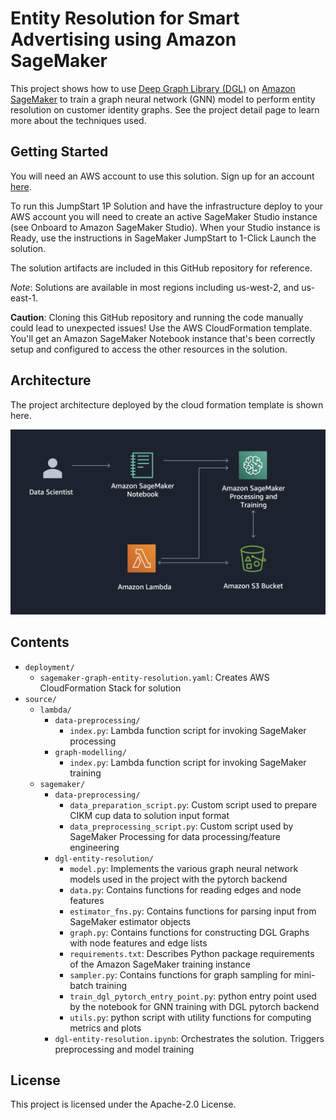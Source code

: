 # Entity Resolution for Smart Advertising using Amazon SageMaker

This project shows how to use [Deep Graph Library (DGL)](https://www.dgl.ai/) on [Amazon SageMaker](https://aws.amazon.com/sagemaker/) to train a graph neural network (GNN) model to perform entity resolution on customer identity graphs. See the project detail page to learn more about the techniques used.

## Getting Started

You will need an AWS account to use this solution. Sign up for an account [here](https://aws.amazon.com/).

To run this JumpStart 1P Solution and have the infrastructure deploy to your AWS account you will need to create an active SageMaker Studio instance (see Onboard to Amazon SageMaker Studio). When your Studio instance is Ready, use the instructions in SageMaker JumpStart to 1-Click Launch the solution.

The solution artifacts are included in this GitHub repository for reference.

*Note*: Solutions are available in most regions including us-west-2, and us-east-1.

**Caution**: Cloning this GitHub repository and running the code manually could lead to unexpected issues! Use the AWS CloudFormation template. You'll get an Amazon SageMaker Notebook instance that's been correctly setup and configured to access the other resources in the solution.

## Architecture
The project architecture deployed by the cloud formation template is shown here.

![](deployment/arch_dark.png)

## Contents

* `deployment/`
  * `sagemaker-graph-entity-resolution.yaml`: Creates AWS CloudFormation Stack for solution
* `source/`
  * `lambda/`
    * `data-preprocessing/`
      * `index.py`: Lambda function script for invoking SageMaker processing
    * `graph-modelling/` 
      * `index.py`: Lambda function script for invoking SageMaker training
  * `sagemaker/`
    * `data-preprocessing/`
      * `data_preparation_script.py`: Custom script used to prepare CIKM cup data to solution input format
      * `data_preprocessing_script.py`: Custom script used by SageMaker Processing for data processing/feature engineering
    * `dgl-entity-resolution/`
      * `model.py`: Implements the various graph neural network models used in the project with the pytorch backend
      * `data.py`: Contains functions for reading edges and node features
      * `estimator_fns.py`: Contains functions for parsing input from SageMaker estimator objects
      * `graph.py`: Contains functions for constructing DGL Graphs with node features and edge lists
      * `requirements.txt`: Describes Python package requirements of the Amazon SageMaker training instance
      * `sampler.py`: Contains functions for graph sampling for mini-batch training
      * `train_dgl_pytorch_entry_point.py`: python entry point used by the notebook for GNN training with DGL pytorch backend
      * `utils.py`: python script with utility functions for computing metrics and plots
    * `dgl-entity-resolution.ipynb`: Orchestrates the solution. Triggers preprocessing and model training

## License

This project is licensed under the Apache-2.0 License.

